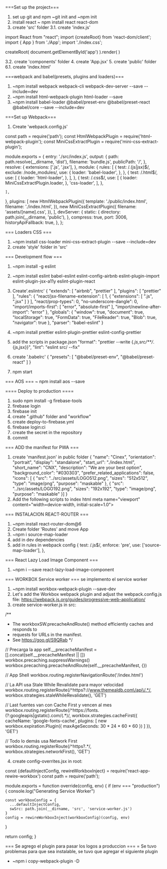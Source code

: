 ===Set up the project===

1. set up git and npm ~git init and ~npm init
2. install react ~ npm install react react-dom
3. create 'src' folder
3.1. create 'index.js'

import React from "react";
import {createRoot} from 'react-dom/client';
import { App } from './App';
import './index.css';

createRoot(
    document.getElementById('app')
    ).render(
        <App />
    )

3.2. create 'components' folder
4. create 'App.jsx'
5. create 'public' folder
6.1. create 'index.html'

<!DOCTYPE html>
<html lang="en">

<head>
  <meta charset="UTF-8">
  <meta http-equiv="X-UA-Compatible" content="IE=edge">
  <meta name="viewport" content="width=device-width, initial-scale=1.0">
  <script src="https://kit.fontawesome.com/f45136e1ae.js" crossorigin="anonymous"></script>
  <link
      rel="stylesheet"
      href="https://unpkg.com/leaflet@1.6.0/dist/leaflet.css"
      integrity="sha512-xwE/Az9zrjBIphAcBb3F6JVqxf46+CDLwfLMHloNu6KEQCAWi6HcDUbeOfBIptF7tcCzusKFjFw2yuvEpDL9wQ=="
      crossorigin=""
    />
  <title>title</title>
</head>

<body>
  <div id="app"></div>
</body>

</html>


===webpack and babel(presets, plugins and loaders)===
1. ~npm install webpack webpack-cli webpack-dev-server --save --include=dev
2. ~npm install html-webpack-plugin html-loader --save
3. ~npm install babel-loader @babel/preset-env @babel/preset-react @babel/core --save --include=dev



===Set up Webpack===
1. Create 'webpack.config.js'

const path = require('path');
const HtmlWebpackPlugin = require('html-webpack-plugin');
const MiniCssExtractPlugin = require('mini-css-extract-plugin');

module.exports = {
  entry: './src/index.js',
  output: {
    path: path.resolve(__dirname, 'dist'),
    filename: 'bundle.js',
    publicPath: '/',
  },
  resolve: {
    extensions: ['.js', '.jsx'],
  },
  module: {
    rules: [
      {
        test: /\.(js|jsx)$/,
        exclude: /node_modules/,
        use: {
          loader: 'babel-loader',
        },
      },
      {
        test: /\.html$/,
        use: [
          {
            loader: 'html-loader',
          },
        ],
      },
      {
        test: /\.css$/,
        use: [
          {
            loader: MiniCssExtractPlugin.loader,
          },
          'css-loader',
        ],
      },
      
    ],
  },
  plugins: [
    new HtmlWebpackPlugin({
      template: './public/index.html',
      filename: './index.html',
    }),
    new MiniCssExtractPlugin({
      filename: 'assets/[name].css',
    }),
  ],
  devServer: {
    static: {
      directory: path.join(__dirname, 'public'),
    },
    compress: true,
    port: 3006,
    historyApiFallback: true,
  },
};



=== Loaders CSS ===
1. ~npm install css-loader mini-css-extract-plugin --save --include=dev
2. create 'style' folder in 'src'



=== Development flow ===
1. ~npm install -g eslint
2. ~npm install eslint babel-eslint eslint-config-airbnb eslint-plugin-import eslint-plugin-jsx-a11y eslint-plugin-react
3. Create'.eslintrc'
{
    "extends": [
      "airbnb",
      "prettier"
    ],
    "plugins": [
      "prettier"
    ],
    "rules": {
      "react/jsx-filename-extension": [
        1,
        {
          "extensions": [
            ".js",
            ".jsx"
          ]
        }
      ],
      "react/prop-types": 0,
      "no-underscore-dangle": 0,
      "import/imports-first": [
        "error",
        "absolute-first"
      ],
      "import/newline-after-import": "error"
    },
    "globals": {
      "window": true,
      "document": true,
      "localStorage": true,
      "FormData": true,
      "FileReader": true,
      "Blob": true,
      "navigator": true
    },
    "parser": "babel-eslint"
  }

4. ~npm install prettier eslint-plugin-prettier eslint-config-prettier
5. add the scripts in package.json
"format": "prettier --write {*.js,src/**/*.{js,jsx}}",
    "lint": "eslint src/ --fix"
6. create '.babelrc'
{
    "presets": [
      "@babel/preset-env",
      "@babel/preset-react"
    ]
  }

7. npm start




=== AOS ===
~ npm install aos --save



==== Deploy to production ====
1. sudo npm install -g firebase-tools
2. firebase login
3. firebase init
4. create ".github" folder and "workflow"
5. create deploy-to-firebase.yml
6. firebase login:ci
7. create the secret in the repository
8. commit



=== ADD the manifest for PWA ===
1. create 'manifest.json' in public folder
{
    "name": "Cinex",
    "orientation": "portrait",
    "display": "standalone",
    "start_url": "./index.html",
    "short_name": "CNX",
    "description": "We are your best option",
    "background_color": "#030303",
    "prefer_related_applications": false,
    "icons": [
      {
        "src": "../src/assets/LOGO512.png",
        "sizes": "512x512",
        "type": "image/png",
        "purpose": "maskable"
      },
      {
        "src": "../src/assets/LOGO192.png",
        "sizes": "192x192",
        "type": "image/png",
        "purpose": "maskable"
      }]
  }
  2.  Add the following scripts to index html
  meta name="viewport" content="width=device-width, initial-scale=1.0">
    <meta name="theme-color" content="black" />
    <meta name="apple-mobile-web-app-title" content="CNX" />
    <meta name="apple-mobile-web-app-capable" content="false" />
    <meta name="apple-mobile-web-app-status-bar-style" content="black" />
    <link rel="manifest" href="./manifest.json">
    <link rel="shortcut icon" href="../src/assets/LOGO192.png">
    <link rel="apple-touch-icon" href="../src/assets/LOGO512.png" />




  === INSTALACION REACT-ROUTER ===
  1. ~npm install react-router-dom@6
  2. Create folder 'Routes' and move App
  3. ~npm i source-map-loader
  4. add in dev dependencies
  5. add in rules in webpack config
  {
    test: /\.js$/,
    enforce: 'pre',
    use: ['source-map-loader'],
  },




  === React Lazy Load Image Component ===
  1. ~npm i --save react-lazy-load-image-component




  === WORKBOX Service worker ===
  se implemento el service worker
  1. ~npm install workbox-webpack-plugin --save-dev
  2.  Let's add the Workbox webpack plugin and adjust the webpack.config.js file:
    https://webpack.js.org/guides/progressive-web-application/
  3. create service-worker.js in src:

  /**
 * The workboxSW.precacheAndRoute() method efficiently caches and responds to
 * requests for URLs in the manifest.
 * See https://goo.gl/S9QRab
 */

// Precarga la app
self.__precacheManifest = [].concat(self.__precacheManifest || [])
workbox.precaching.suppressWarnings()
workbox.precaching.precacheAndRoute(self.__precacheManifest, {})

// App Shell
workbox.routing.registerNavigationRoute('/index.html')

// La API usa Stale While Revalidate para mayor velocidad
workbox.routing.registerRoute(/^https?:\/\/www.themealdb.com\/api\/.*/, workbox.strategies.staleWhileRevalidate(),
 'GET')

// Last fuentes van con Cache First y vencen al mes
workbox.routing.registerRoute(/^https:\/\/fonts.(?:googleapis|gstatic).com\/(.*)/, 
  workbox.strategies.cacheFirst({
    cacheName: 'google-fonts-cache',
    plugins: [
      new workbox.expiration.Plugin({
        maxAgeSeconds: 30 * 24 * 60 * 60
      })
    ]
  }),
  'GET')

// Todo lo demás usa Network First
workbox.routing.registerRoute(/^https?.*/,
  workbox.strategies.networkFirst(), 'GET')

  4. create config-overrites.jsx in root:

  const {defaultInjectConfig, rewireWorkboxInject} = require('react-app-rewire-workbox')
const path = require('path');

module.exports = function override(config, env) {
  if (env === "production") {
    console.log("Generating Service Worker")

    const workboxConfig = {
      ...defaultInjectConfig,
      swSrc: path.join(__dirname, 'src', 'service-worker.js')
    }
    config = rewireWorkboxInject(workboxConfig)(config, env)
  }

  return config;
}



=== Se agrego el plugin para pasar los logos a produccion ===
= Se tuvo problemas para que sea instalable, se tuvo que agregar el siguiente plugin
- ~npm i copy-webpack-plugin -D
